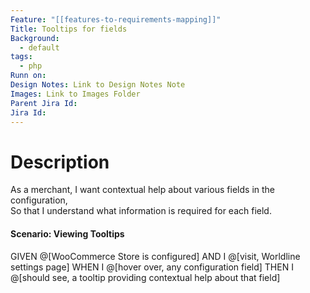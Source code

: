 ```yaml
---
Feature: "[[features-to-requirements-mapping]]"
Title: Tooltips for fields
Background:
  - default
tags:
  - php
Runn on: 
Design Notes: Link to Design Notes Note
Images: Link to Images Folder
Parent Jira Id: 
Jira Id: 
---
```


# Description

As a merchant,
I want contextual help about various fields in the configuration,  
So that I understand what information is required for each field.

#### Scenario: Viewing Tooltips

GIVEN @[WooCommerce Store is configured]
AND I @[visit, Worldline settings page] 
WHEN I @[hover over, any configuration field] 
THEN I @[should see, a tooltip providing contextual help about that field]
